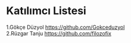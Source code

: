 # **Katılımcı Listesi**
1.Gökçe Düzyol  https://github.com/Gokceduzyol \
2.Rüzgar Tanju https://github.com/filozofix
